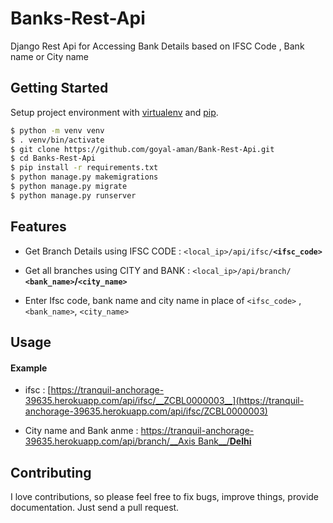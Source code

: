 # Banks-Rest-Api
Django Rest Api for Accessing Bank Details based on IFSC Code , Bank name or City name

## Getting Started

Setup project environment with [virtualenv](https://virtualenv.pypa.io) and [pip](https://pip.pypa.io).

```bash
$ python -m venv venv
$ . venv/bin/activate
$ git clone https://github.com/goyal-aman/Bank-Rest-Api.git
$ cd Banks-Rest-Api
$ pip install -r requirements.txt
$ python manage.py makemigrations
$ python manage.py migrate
$ python manage.py runserver
```

## Features

* Get Branch Details using IFSC CODE : `<local_ip>/api/ifsc/`**`<ifsc_code>`**

* Get all branches using CITY and BANK : `<local_ip>/api/branch/` **`<bank_name>`/`<city_name>`**
* Enter Ifsc code, bank name and city name in place of `<ifsc_code>` , `<bank_name>`, `<city_name>`

## Usage
#### Example
* ifsc : [https://tranquil-anchorage-39635.herokuapp.com/api/ifsc/__ZCBL0000003__](https://tranquil-anchorage-39635.herokuapp.com/api/ifsc/ZCBL0000003)

* City name and Bank anme : [https://tranquil-anchorage-39635.herokuapp.com/api/branch/__Axis Bank__/__Delhi__](https://tranquil-anchorage-39635.herokuapp.com/api/branch/Axis%20Bank/Delhi)

## Contributing

I love contributions, so please feel free to fix bugs, improve things, provide documentation. Just send a pull request.


